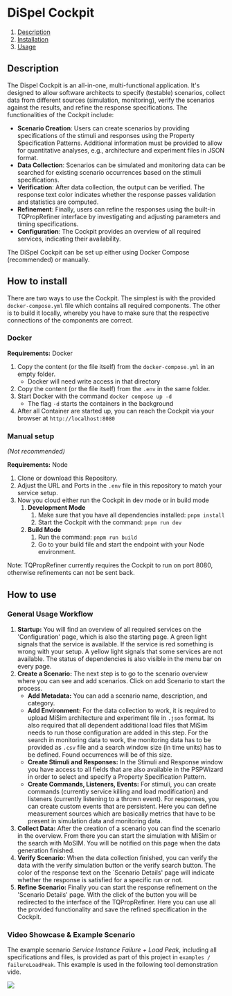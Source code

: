 # DiSpel Cockpit

1. [Description](#description)
1. [Installation](#install)
1. [Usage](#use)

## <a name="description" /> Description

The Dispel Cockpit is an all-in-one, multi-functional application. It's designed to allow software architects to
specify (testable) scenarios, collect data from different sources (simulation, monitoring), verify the scenarios against
the results, and refine the response specifications. The functionalities of the Cockpit include:

- **Scenario Creation**: Users can create scenarios by providing specifications of the stimuli and responses using the
  Property Specification Patterns. Additional information must be provided to allow for quantitative analyses, e.g.,
  architecture and experiment files in JSON format.
- **Data Collection**: Scenarios can be simulated and monitoring data can be searched for existing scenario occurrences
  based on the stimuli specifications.
- **Verification**: After data collection, the output can be verified. The response text color indicates whether the
  response passes validation and statistics are computed.
- **Refinement**: Finally, users can refine the responses using the built-in TQPropRefiner interface by investigating
  and adjusting parameters and timing specifications.
- **Configuration**: The Cockpit provides an overview of all required services, indicating their availability.

The DiSpel Cockpit can be set up either using Docker Compose (recommended) or manually.

## <a name="install" /> How to install

There are two ways to use the Cockpit.
The simplest is with the provided ``docker-compose.yml`` file which contains all required components.
The other is to build it locally, whereby you have to make sure that the respective connections of the components are
correct.

### Docker

**Requirements:** Docker

1. Copy the content (or the file itself) from the ``docker-compose.yml`` in an empty folder.
    - Docker will need write access in that directory
2. Copy the content (or the file itself) from the ``.env`` in the same folder.
3. Start Docker with the command ```docker compose up -d```
    - The flag ```-d``` starts the containers in the background
4. After all Container are started up, you can reach the Cockpit via your browser at ``http://localhost:8080``

### Manual setup

_(Not recommended)_

**Requirements:** Node

1. Clone or download this Repository.
2. Adjust the URL and Ports in the ```.env``` file in this repository to match your service setup.
3. Now you cloud either run the Cockpit in dev mode or in build mode
    1. **Development Mode**
        1. Make sure that you have all dependencies installed: ``pnpm install``
        2. Start the Cockpit with the command: ``pnpm run dev``
    2. **Build Mode**
        1. Run the command: ```pnpm run build```
        2. Go to your build file and start the endpoint with your Node environment.

Note: TQPropRefiner currently requires the Cockpit to run on port 8080, otherwise refinements can not be sent
back.

## <a name="use" /> How to use

### General Usage Workflow

1. **Startup:** You will find an overview of all required services on the 'Configuration' page, which is also the
   starting page. A green
   light signals that the
   service is available. If the service is red something is wrong with your setup. A yellow light signals that some
   services are not available. The status of dependencies is also visible in the menu bar on every page.
2. **Create a Scenario:** The next step is to go to the scenario overview where you can see and add scenarios. Click on
   add Scenario to start the process.
    - **Add Metadata:**  You can add a scenario name, description, and category.
    - **Add Environment:** For the data collection to work, it is required to upload MiSim architecture and experiment
      file in ``.json``
      format.
      Its also required that all dependent additional load files that MiSim needs to run those configuration are added
      in this
      step.
      For the search in monitoring data to work, the monitoring data has to be provided as ``.csv`` file and a search
      window size (in time units) has to be defined. Found occurrences will be of this size.
    - **Create Stimuli and Responses:** In the Stimuli and Response window you have access to all fields that are also
      available in the
      PSPWizard in order to select and specify a Property Specification Pattern.
    - **Create Commands, Listeners, Events:** For stimuli, you can create commands (currently service killing and load
      modification) and listeners (currently listening to a thrown event). For responses, you can create custom events
      that are persistent.
      Here you can define measurement sources which are basically metrics that have to be present in simulation data and
      monitoring data.
3. **Collect Data:** After the creation of a scenario you can find the scenario in the overview.
   From there you can start the simulation with MiSim or the search with MoSIM. You will be notified on this page when
   the data generation finished.
4. **Verify Scenario:** When the data collection finished, you can verify the data with the verify simulation button
   or the verify search button.
   The color of the response text on the `Scenario Details' page will indicate whether the response is satisfied for a
   specific run or not.
5. **Refine Scenario:** Finally you can start the response refinement on the 'Scenario Details' page. With the click of
   the button you will be
   redirected to the interface of the TQPropRefiner.
   Here you can use all the provided functionality and save the refined specification in the Cockpit.

### Video Showcase & Example Scenario

The example scenario *Service Instance Failure + Load Peak*, including all specifications and files, is provided as part
of this project in ``examples / failureLoadPeak``. This example is used in the following tool demonstration vide.

[![](https://markdown-videos.vercel.app/youtube/gP6USBfOuxY)](https://youtu.be/gP6USBfOuxY)

